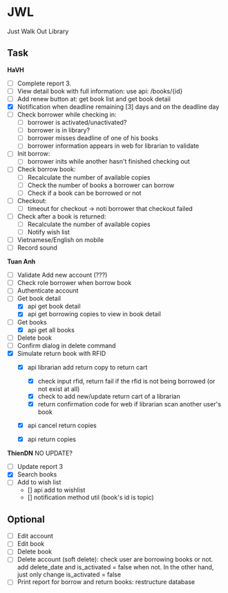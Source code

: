 # JWL
Just Walk Out Library

## Task

**HaVH**
* [ ] Complete report 3.
* [ ] View detail book with full information: use api: /books/{id}
* [ ] Add renew button at: get book list and get book detail
* [x] Notification when deadline remaining [3] days and on the deadline day
* [ ] Check borrower while checking in:
    + [ ] borrower is activated/unactivated?
    + [ ] borrower is in library?
    + [ ] borrower misses deadline of one of his books
    + [ ] borrower information appears in web for librarian to validate
* [ ] Init borrow:
    + [ ] borrower inits while another hasn't finished checking out
* [ ] Check borrow book:
    + [ ] Recalculate the number of available copies
    + [ ] Check the number of books a borrower can borrow
    + [ ] Check if a book can be borrowed or not
* [ ] Checkout:
    + [ ] timeout for checkout -> noti borrower that checkout failed
* [ ] Check after a book is returned:
    + [ ] Recalculate the number of available copies
    + [ ] Notify wish list
* [ ] Vietnamese/English on mobile
* [ ] Record sound

**Tuan Anh**
* [ ] Validate Add new account (???)
* [ ] Check role borrower when borrow book
* [ ] Authenticate account
* [ ] Get book detail
    + [x] api get book detail
    + [x] api get borrowing copies to view in book detail
* [ ] Get books
    + [x] api get all books
* [ ] Delete book
* [ ] Confirm dialog in delete command
* [x] Simulate return book with RFID
    + [x] api librarian add return copy to return cart
      + [x] check input rfid, return fail if the rfid is not being borrowed (or not exist at all)
      + [x] check to add new/update return cart of a librarian
      + [x] return confirmation code for web if librarian scan another user's book
    + [x] api cancel return copies
    + [x] api return copies


**ThienDN** NO UPDATE?
* [ ] Update report 3
* [x] Search books
* [ ] Add to wish list
	+ [] api add to wishlist
	+ [] notification method util (book's id is topic)


## Optional
* [ ] Edit account
* [ ] Edit book
* [ ] Delete book
* [ ] Delete account (soft delete): check user are borrowing books or not. add delete_date and is_activated = false when not. In the other hand, just only change is_activated = false
* [ ] Print report for borrow and return books: restructure database